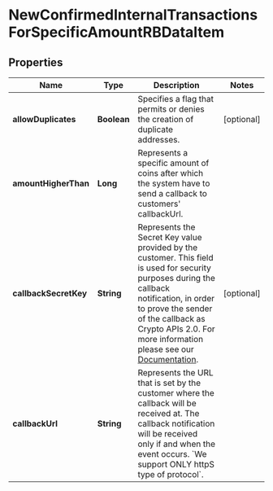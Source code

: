 

# NewConfirmedInternalTransactionsForSpecificAmountRBDataItem


## Properties

| Name | Type | Description | Notes |
|------------ | ------------- | ------------- | -------------|
|**allowDuplicates** | **Boolean** | Specifies a flag that permits or denies the creation of duplicate addresses. |  [optional] |
|**amountHigherThan** | **Long** | Represents a specific amount of coins after which the system have to send a callback to customers&#39; callbackUrl. |  |
|**callbackSecretKey** | **String** | Represents the Secret Key value provided by the customer. This field is used for security purposes during the callback notification, in order to prove the sender of the callback as Crypto APIs 2.0. For more information please see our [Documentation](https://developers.cryptoapis.io/technical-documentation/general-information/callbacks#callback-security). |  [optional] |
|**callbackUrl** | **String** | Represents the URL that is set by the customer where the callback will be received at. The callback notification will be received only if and when the event occurs. &#x60;We support ONLY httpS type of protocol&#x60;. |  |



